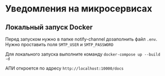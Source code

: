 # Уведомления на микросервисах

## Локальный запуск Docker

Перед запуском нужно в папке notify-channel дозаполнить файл `.env`. Нужно проставить поля `SMTP_USER` и `SMTP_PASSWORD`

Для локального запуска выполните команду `docker-compose up --build -d`

АПИ откроется по адресу `http://localhost:10000/docs`


